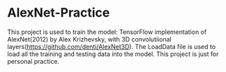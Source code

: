 # AlexNet-Practice
This project is used to train the model: TensorFlow implementation of AlexNet(2012) by Alex Krizhevsky, with 3D convolutiional layers(https://github.com/denti/AlexNet3D).
The LoadData file is used to load all the training and testing data into the model.
This project is just for personal practice.
